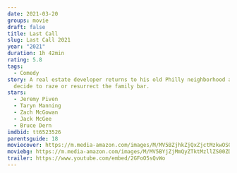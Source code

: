 ```yaml
---
date: 2021-03-20
groups: movie
draft: false
title: Last Call
slug: Last Call 2021
year: "2021"
duration: 1h 42min
rating: 5.8
tags:
  - Comedy
story: A real estate developer returns to his old Philly neighborhood and must
  decide to raze or resurrect the family bar.
stars:
  - Jeremy Piven
  - Taryn Manning
  - Zach McGowan
  - Jack McGee
  - Bruce Dern
imdbid: tt6523526
parentsguide: 18
moviecover: https://m.media-amazon.com/images/M/MV5BZjhkZjQxZjctMzkwOS00ZmNmLTkyYTQtYjA0YTljZWYxNDRkXkEyXkFqcGdeQXVyMTE1MzI2NzIz._V1_FMjpg_UY864_.jpg
moviebg: https://m.media-amazon.com/images/M/MV5BYjZjMmQyZTktMzllZS00ZDFhLWExYzItOTViY2JhNWE5NjgzXkEyXkFqcGdeQXVyNTY1MDY1NjY@._V1_FMjpg_UX1280_.jpg
trailer: https://www.youtube.com/embed/2GFoO5sQvWo
---
```

